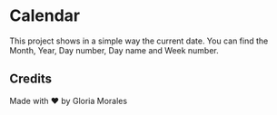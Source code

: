 # Calendar

This project shows in a simple way the current date.
You can find the Month, Year, Day number, Day name and Week number.
 
## Credits

Made with ❤ by Gloria Morales

